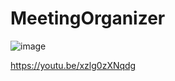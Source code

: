 # MeetingOrganizer

![image](https://user-images.githubusercontent.com/74561221/148978436-8ead2e31-a9b5-42b9-8767-687f74f84b15.png)

https://youtu.be/xzlg0zXNqdg
